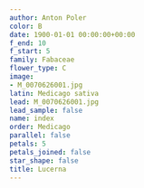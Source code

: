 ```yaml
---
author: Anton Poler
color: B
date: 1900-01-01 00:00:00+00:00
f_end: 10
f_start: 5
family: Fabaceae
flower_type: C
image:
- M_0070626001.jpg
latin: Medicago sativa
lead: M_0070626001.jpg
lead_sample: false
name: index
order: Medicago
parallel: false
petals: 5
petals_joined: false
star_shape: false
title: Lucerna
---
```


